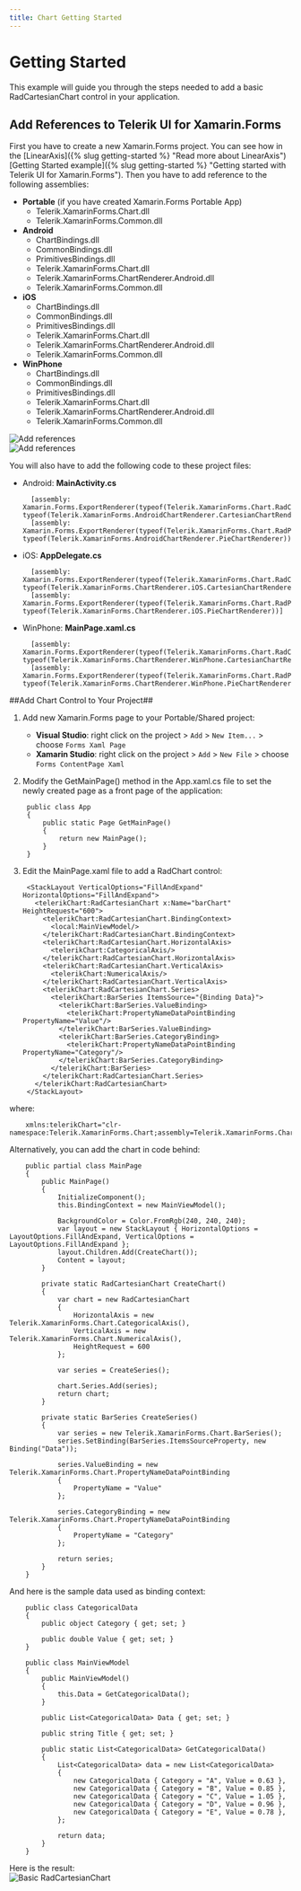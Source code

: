```yaml
---
title: Chart Getting Started
---
```

# Getting Started #
This example will guide you through the steps needed to add a basic RadCartesianChart control in your application.
## Add References to Telerik UI for Xamarin.Forms ##
First you have to create a new Xamarin.Forms project. You can see how in the [LinearAxis]({% slug getting-started %} "Read more about LinearAxis") [Getting Started example]({% slug getting-started %} "Getting started with Telerik UI for Xamarin.Forms"). Then you have to add reference to the following assemblies:

* **Portable** (if you have created Xamarin.Forms Portable App)
	* Telerik.XamarinForms.Chart.dll
	* Telerik.XamarinForms.Common.dll
* **Android**
	* ChartBindings.dll
	* CommonBindings.dll
	* PrimitivesBindings.dll
	* Telerik.XamarinForms.Chart.dll
	* Telerik.XamarinForms.ChartRenderer.Android.dll
	* Telerik.XamarinForms.Common.dll
* **iOS**
	* ChartBindings.dll
	* CommonBindings.dll
	* PrimitivesBindings.dll
	* Telerik.XamarinForms.Chart.dll
	* Telerik.XamarinForms.ChartRenderer.Android.dll
	* Telerik.XamarinForms.Common.dll
* **WinPhone**
	* ChartBindings.dll
	* CommonBindings.dll
	* PrimitivesBindings.dll
	* Telerik.XamarinForms.Chart.dll
	* Telerik.XamarinForms.ChartRenderer.Android.dll
	* Telerik.XamarinForms.Common.dll

![Add references](images/installation-and-deployment/visual-studio-add-references.png "Image")  
![Add references](images/installation-and-deployment/xamarin-studio-add-references.png "Image")   
 
You will also have to add the following code to these project files:

* Android: **MainActivity.cs**
  
		[assembly: Xamarin.Forms.ExportRenderer(typeof(Telerik.XamarinForms.Chart.RadCartesianChart), typeof(Telerik.XamarinForms.AndroidChartRenderer.CartesianChartRenderer))]
		[assembly: Xamarin.Forms.ExportRenderer(typeof(Telerik.XamarinForms.Chart.RadPieChart), typeof(Telerik.XamarinForms.AndroidChartRenderer.PieChartRenderer))]
* iOS: **AppDelegate.cs**

		[assembly: Xamarin.Forms.ExportRenderer(typeof(Telerik.XamarinForms.Chart.RadCartesianChart), typeof(Telerik.XamarinForms.ChartRenderer.iOS.CartesianChartRenderer))]
		[assembly: Xamarin.Forms.ExportRenderer(typeof(Telerik.XamarinForms.Chart.RadPieChart), typeof(Telerik.XamarinForms.ChartRenderer.iOS.PieChartRenderer))]
* WinPhone: **MainPage.xaml.cs**
    
		[assembly: Xamarin.Forms.ExportRenderer(typeof(Telerik.XamarinForms.Chart.RadCartesianChart), typeof(Telerik.XamarinForms.ChartRenderer.WinPhone.CartesianChartRenderer))]
		[assembly: Xamarin.Forms.ExportRenderer(typeof(Telerik.XamarinForms.Chart.RadPieChart), typeof(Telerik.XamarinForms.ChartRenderer.WinPhone.PieChartRenderer))]
##Add Chart Control to Your Project##
1. Add new Xamarin.Forms page to your Portable/Shared project:
	* **Visual Studio**: right click on the project > `Add` > `New Item...` > choose `Forms Xaml Page`
	* **Xamarin Studio**: right click on the project > `Add` > `New File` > choose `Forms ContentPage Xaml`
1. Modify the GetMainPage() method in the App.xaml.cs file to set the newly created page as a front page of the application:

		public class App
		{
			public static Page GetMainPage()
			{
				return new MainPage();
			}
		}
1. Edit the MainPage.xaml file to add a RadChart control:

		<StackLayout VerticalOptions="FillAndExpand" HorizontalOptions="FillAndExpand">
		  <telerikChart:RadCartesianChart x:Name="barChart" HeightRequest="600">
		    <telerikChart:RadCartesianChart.BindingContext>
		      <local:MainViewModel/>
		    </telerikChart:RadCartesianChart.BindingContext>
		    <telerikChart:RadCartesianChart.HorizontalAxis>
		      <telerikChart:CategoricalAxis/>
		    </telerikChart:RadCartesianChart.HorizontalAxis>
		    <telerikChart:RadCartesianChart.VerticalAxis>
		      <telerikChart:NumericalAxis/>
		    </telerikChart:RadCartesianChart.VerticalAxis>
		    <telerikChart:RadCartesianChart.Series>
		      <telerikChart:BarSeries ItemsSource="{Binding Data}">
		        <telerikChart:BarSeries.ValueBinding>
		          <telerikChart:PropertyNameDataPointBinding PropertyName="Value"/>
		        </telerikChart:BarSeries.ValueBinding>
		        <telerikChart:BarSeries.CategoryBinding>
		          <telerikChart:PropertyNameDataPointBinding PropertyName="Category"/>
		        </telerikChart:BarSeries.CategoryBinding>
		      </telerikChart:BarSeries>
		    </telerikChart:RadCartesianChart.Series>
		  </telerikChart:RadCartesianChart>
		</StackLayout>
where:  

		xmlns:telerikChart="clr-namespace:Telerik.XamarinForms.Chart;assembly=Telerik.XamarinForms.Chart"
Alternatively, you can add the chart in code behind:

	    public partial class MainPage
	    {
	        public MainPage()
	        {
	            InitializeComponent();
				this.BindingContext = new MainViewModel();

	            BackgroundColor = Color.FromRgb(240, 240, 240);
	            var layout = new StackLayout { HorizontalOptions = LayoutOptions.FillAndExpand, VerticalOptions = LayoutOptions.FillAndExpand };
	            layout.Children.Add(CreateChart());
	            Content = layout;
	        }
	
	        private static RadCartesianChart CreateChart()
	        {
	            var chart = new RadCartesianChart
	            {
	                HorizontalAxis = new Telerik.XamarinForms.Chart.CategoricalAxis(),
	                VerticalAxis = new Telerik.XamarinForms.Chart.NumericalAxis(),
	                HeightRequest = 600
	            };
	
	            var series = CreateSeries();
	
	            chart.Series.Add(series);
	            return chart;
	        }
	
	        private static BarSeries CreateSeries()
	        {
	            var series = new Telerik.XamarinForms.Chart.BarSeries();
	            series.SetBinding(BarSeries.ItemsSourceProperty, new Binding("Data"));
	
	            series.ValueBinding = new Telerik.XamarinForms.Chart.PropertyNameDataPointBinding
	            {
	                PropertyName = "Value"
	            };
	
	            series.CategoryBinding = new Telerik.XamarinForms.Chart.PropertyNameDataPointBinding
	            {
	                PropertyName = "Category"
	            };
	
	            return series;
	        }
	    }
And here is the sample data used as binding context:  

		public class CategoricalData
		{
		    public object Category { get; set; }
		
		    public double Value { get; set; }
		}

	    public class MainViewModel
	    {
	        public MainViewModel()
	        {
	            this.Data = GetCategoricalData();
	        }
	
	        public List<CategoricalData> Data { get; set; }
	
	        public string Title { get; set; }
	
	        public static List<CategoricalData> GetCategoricalData()
	        {
	            List<CategoricalData> data = new List<CategoricalData>
	            {
	                new CategoricalData { Category = "A", Value = 0.63 },
	                new CategoricalData { Category = "B", Value = 0.85 },
	                new CategoricalData { Category = "C", Value = 1.05 },
	                new CategoricalData { Category = "D", Value = 0.96 },
	                new CategoricalData { Category = "E", Value = 0.78 },
	            };
	
	            return data;
	        }
	    }
Here is the result:  
![Basic RadCartesianChart](image "Basic RadCartesianChart")